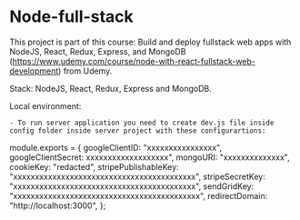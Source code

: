 # Node-full-stack

This project is part of this course: Build and deploy fullstack web apps with NodeJS, React, Redux, Express, and MongoDB (https://www.udemy.com/course/node-with-react-fullstack-web-development) from Udemy.

Stack: NodeJS, React, Redux, Express and MongoDB.

Local environment:

    - To run server application you need to create dev.js file inside config folder inside server project with these configurartions:

module.exports = {
googleClientID: "xxxxxxxxxxxxxxxx",
googleClientSecret: xxxxxxxxxxxxxxxxxxx",
mongoURI: "xxxxxxxxxxxxxx",
cookieKey: "redacted",
stripePublishableKey: "xxxxxxxxxxxxxxxxxxxxxxxxxxxxxxxxxxxxxxxxxx",
stripeSecretKey: "xxxxxxxxxxxxxxxxxxxxxxxxxxxxxxxxxxxxxxxxxx",
sendGridKey: "xxxxxxxxxxxxxxxxxxxxxxxxxxxxxxxxxxxxxxxxxxx",
redirectDomain: "http://localhost:3000",
};
